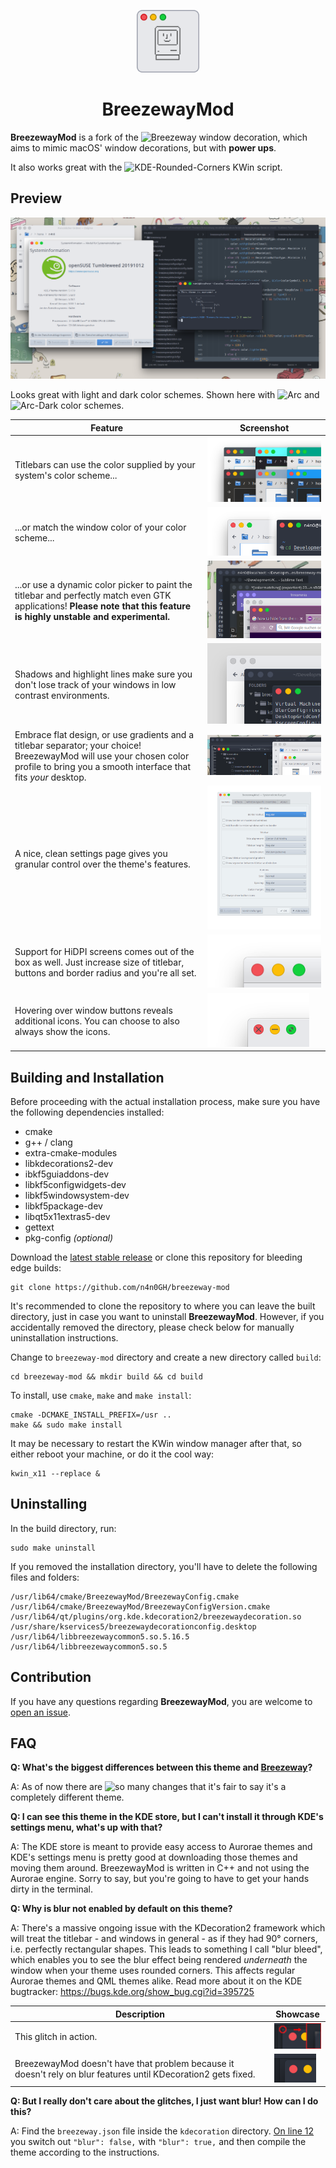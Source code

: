 <p align="center"><img src="breezewaymod_icon.png" alt="BreezewayMod" width="100" height="100"></p>

<h1 align="center">BreezewayMod</h1>

**BreezewayMod** is a fork of the ![Breezeway](https://github.com/richard-kung/breezeway) window decoration, which aims to mimic macOS' window decorations, but with **power ups**.

It also works great with the ![KDE-Rounded-Corners](https://github.com/n4n0GH/KDE-Rounded-Corners) KWin script.

## Preview

![](screenshot.png?raw=true)

Looks great  with light and dark color schemes. Shown here with ![Arc](https://github.com/PapirusDevelopmentTeam/arc-kde) and ![Arc-Dark](https://github.com/PapirusDevelopmentTeam/arc-kde) color schemes.

| Feature | Screenshot |
| --- | --- |
| Titlebars can use the color supplied by your system's color scheme... | ![](regularcolors.png?raw=true) |
| ...or match the window color of your color scheme... | ![](colormatching.png?raw=true) |
| ...or use a dynamic color picker to paint the titlebar and perfectly match even GTK applications! **Please note that this feature is highly unstable and experimental.** | ![](perfectcolor.png?raw=true) |
| Shadows and highlight lines make sure you don't lose track of your windows in low contrast environments. | ![](low_contrast.png?raw=true) |
| Embrace flat design, or use gradients and a titlebar separator; your choice! BreezewayMod will use your chosen color profile to bring you a smooth interface that fits _your_ desktop. |  ![](gradients.png?raw=true) |
| A nice, clean settings page gives you granular control over the theme's features. | ![](settings.gif?raw=true) |
| Support for HiDPI screens comes out of the box as well. Just increase size of titlebar, buttons and border radius and you're all set. | ![](hidpi.png?raw=true)
| Hovering over window buttons reveals additional icons. You can choose to also always show the icons. | ![](buttonicons.png?raw=true) |

## Building and Installation

Before proceeding with the actual installation process, make sure you have the following dependencies installed:

* cmake
* g++ / clang
* extra-cmake-modules
* libkdecorations2-dev
* ibkf5guiaddons-dev
* libkf5configwidgets-dev
* libkf5windowsystem-dev
* libkf5package-dev
* libqt5x11extras5-dev
* gettext
* pkg-config *(optional)*

Download the [latest stable release](https://github.com/n4n0GH/breezeway-mod/releases) or clone this repository for bleeding edge builds:

```
git clone https://github.com/n4n0GH/breezeway-mod
```
It's recommended to clone the repository to where you can leave the built directory, just in case you want to uninstall **BreezewayMod**. However, if you accidentally removed the directory, please check below for manually uninstallation instructions.

Change to `breezeway-mod` directory and create a new directory called `build`:

```
cd breezeway-mod && mkdir build && cd build
```

To install, use `cmake`, `make` and `make install`:

```
cmake -DCMAKE_INSTALL_PREFIX=/usr ..
make && sudo make install
```

It may be necessary to restart the KWin window manager after that, so either reboot your machine, or do it the cool way:

```
kwin_x11 --replace &
```

## Uninstalling

In the build directory, run:

```
sudo make uninstall
```

If you removed the installation directory, you'll have to delete the following files and folders:

```
/usr/lib64/cmake/BreezewayMod/BreezewayConfig.cmake
/usr/lib64/cmake/BreezewayMod/BreezewayConfigVersion.cmake
/usr/lib64/qt/plugins/org.kde.kdecoration2/breezewaydecoration.so
/usr/share/kservices5/breezewaydecorationconfig.desktop
/usr/lib64/libbreezewaycommon5.so.5.16.5
/usr/lib64/libbreezewaycommon5.so.5
```

## Contribution

If you have any questions regarding **BreezewayMod**, you are welcome to [open an issue](https://github.com/n4n0GH/breezeway-mod/issues).

## FAQ

**Q: What's the biggest differences between this theme and [Breezeway](https://github.com/richard-kung/breezeway)?**  

A: As of now there are ![so many changes](https://github.com/richard-kung/breezeway/compare/master...n4n0GH:master) that it's fair to say it's a completely different theme.

**Q: I can see this theme in the KDE store, but I can't install it through KDE's settings menu, what's up with that?**

A: The KDE store is meant to provide easy access to Aurorae themes and KDE's settings menu is pretty good at downloading those themes and moving them around. BreezewayMod is written in C++ and not using the Aurorae engine. Sorry to say, but you're going to have to get your hands dirty in the terminal.

**Q: Why is blur not enabled by default on this theme?**

A: There's a massive ongoing issue with the KDecoration2 framework which will treat the titlebar - and windows in general - as if they had 90° corners, i.e. perfectly rectangular shapes. This leads to something I call "blur bleed", which enables you to see the blur effect being rendered _underneath_ the window when your theme uses rounded corners. This affects regular Aurorae themes and QML themes alike. Read more about it on the KDE bugtracker: https://bugs.kde.org/show_bug.cgi?id=395725

| Description | Showcase |
| --- | --- |
| This glitch in action. | ![](sierrabreeze.png?raw=true) |
| BreezewayMod doesn't have that problem because it doesn't rely on blur features until KDecoration2 gets fixed. | ![](breezewaymod.png?raw=true) |

**Q: But I really don't care about the glitches, I just want blur! How can I do this?**

A: Find the `breezeway.json` file inside the `kdecoration` directory. [On line 12](https://github.com/n4n0GH/breezeway-mod/blob/master/kdecoration/breezeway.json#L12) you switch out `"blur": false,` with `"blur": true,` and then compile the theme according to the instructions. 